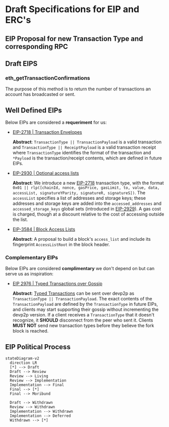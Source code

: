 # Draft Specifications for EIP and ERC's

## EIP Proposal for new Transaction Type and corresponding RPC

## Draft EIPS

### eth_getTransactionConfirmations

The purpose of this method is to return the number of transactions an account has broadcasted or sent.

## Well Defined EIPs

Below EIPs are considered a **requeriment** for us:

-   [EIP-2718 | Transaction Envelopes](https://eips.ethereum.org/EIPS/eip-2718)

    **Abstract**: `TransactionType || TransactionPayload` is a valid transaction and `TransactionType || ReceiptPayload` is a valid transaction receipt where `TransactionType` identifies the format of the transaction and `*Payload` is the transaction/receipt contents, which are defined in future EIPs.

-   [EIP-2930 | Optional access lists](https://eips.ethereum.org/EIPS/eip-2930)

    **Abstract**: We introduce a new [EIP-2718](./reference/EIPS/eip-2718.md) transaction type, with the format `0x01 || rlp([chainId, nonce, gasPrice, gasLimit, to, value, data, accessList, signatureYParity, signatureR, signatureS])`. The `accessList` specifies a list of addresses and storage keys; these addresses and storage keys are added into the `accessed_addresses` and `accessed_storage_keys` global sets (introduced in [EIP-2929](./reference/EIPS/eip-2929.md)). A gas cost is charged, though at a discount relative to the cost of accessing outside the list.

-   [EIP-3584 | Block Access Lists](https://eips.ethereum.org/EIPS/eip-3584)

    **Abstract**: A proposal to build a block's `access_list` and include its fingerprint `AccessListRoot` in the block header.

### Complementary EIPs

Below EIPs are considered **complimentary** we don't depend on but can serve us as inspiration:

-   [EIP 2976 | Typed Transactions over Gossip](https://eips.ethereum.org/EIPS/eip-2976)

    **Abstract**: [Typed Transactions](./reference/EIPS/eip-2976.md) can be sent over devp2p as `TransactionType || TransactionPayload`. The exact contents of the `TransactionPayload` are defined by the `TransactionType` in future EIPs, and clients may start supporting their gossip without incrementing the devp2p version. If a client receives a `TransactionType` that it doesn't recognize, it **SHOULD** disconnect from the peer who sent it. Clients **MUST NOT** send new transaction types before they believe the fork block is reached.

## EIP Political Process

```mermaid
stateDiagram-v2
  direction LR
  [*] --> Draft
  Draft --> Review
  Review --> Living
  Review --> Implementation
  Implementation --> Final
  Final --> [*]
  Final --> Moribund

  Draft --> Withdrawn
  Review --> Withdrawn
  Implementation --> Withdrawn
  Implementation --> Deferred
  Withdrawn --> [*]
```

